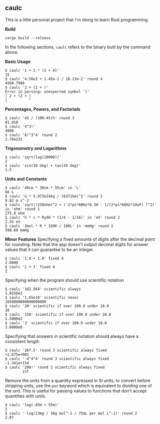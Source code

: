 ## caulc

This is a little personal project that I'm doing to learn Rust programming.

**Build**
```
cargo build --release
```
In the following sections, `caulc` refers to the binary built by the command above.

**Basic Usage**
```
$ caulc '1 + 2 * (3 + 4)'
15
$ caulc '4.56e3 + 1.45e-1 / 18.13e-2' round 4
4560.7998
$ caulc '2 + (2 + )'
Error in parsing: unexpected symbol ')'
| 2 + (2 + )
|          ^
```

**Percentages, Powers, and Factorials**
```
$ caulc '45 / (100-45)%' round 3
81.818
$ caulc '4^3!'
4096
$ caulc '6!^3^4' round 2
2.78e231
```

**Trigonometry and Logarithms**
```
$ caulc 'sqrt(log(10000))'
2
$ caulc 'sin(30 deg) + tan(45 deg)'
1.5
```

**Units and Constants**
```
$ caulc '40cm * 30cm * 55cm' in 'L'
66 L
$ caulc 'G * 5.972e24kg / (6371km)^2' round 2
9.82 m s^-2
$ caulc 'sqrt((230ohm)^2 + ( 2*pi*60Hz*0.3H - 1/(2*pi*60Hz*10uF) )^2)' in 'ohm' round 1
275.8 ohm
$ caulc 'h * c * RydH * (1/4 - 1/16)' in 'eV' round 2
2.55 eV
$ caulc '3mol * R * 320K / 100L' in 'mmHg' round 2
598.69 mmHg
```

**Minor Features**
Specifying a fixed amounts of digits after the decimal point for rounding.
Note that the app doesn't output decimal digits for answer values that it can guarantee to be an integer.
```
$ caulc '1.0 + 1.0' fixed 4
2.0000
$ caulc '1 + 1' fixed 4
2
```

Specifying when the program should use scientific notation
```
$ caulc '102.564' scientific always
1.0256e2
$ caulc '1.65e18' scientific never
1650000000000000000
$ caulc '20' scientific if over 100.0 under 10.0
20
$ caulc '150' scientific if over 100.0 under 10.0
1.5000e2
$ caulc '3' scientific if over 100.0 under 10.0
3.0000e0
```

Specifying that answers in scientific notation should always have a consistent length
```
$ caulc '267.5' round 3 scientific always fixed
+2.675e+002
$ caulc '-4^4^4' round 3 scientific always fixed
-1.341e+154
$ caulc '200!' round 3 scientific always fixed
        inf
```

Remove the units from a quantity expressed in SI units, to convert before stripping units,
use the `per` keyword which is equivalent to dividing one of the unit.
This is useful for passing values to functions that don't accept quantities with units.
```
$ caulc 'log(:45m + 55m)'
2
$ caulc '-log(23mg / 36g mol^-1 / 75mL per mol L^-1)' round 2
2.07
```
